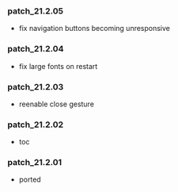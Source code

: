 ### patch_21.2.05
- fix navigation buttons becoming unresponsive 
### patch_21.2.04
- fix large fonts on restart 
### patch_21.2.03
- reenable close gesture
### patch_21.2.02
- toc 
### patch_21.2.01
- ported 
